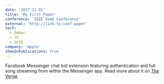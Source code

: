 ```yaml
---
date: '2017-11-01'
title: 'My First Paper'
conference: 'IEEE Some Conference'
external: 'http://link-to-conf-paper'
tech:
  - Ember
  - JS
  - SCSS
company: 'Apple'
showInPublications: true
---
```


Facebook Messenger chat bot extension featuring authentication and full song streaming from within the Messenger app. Read more about it on [The Verge](https://www.theverge.com/2017/10/5/16433770/facebook-messenger-apple-music-bot-song-streaming).
